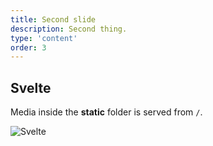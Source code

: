 ```yaml
---
title: Second slide
description: Second thing.
type: 'content'
order: 3
---
```


## Svelte

Media inside the **static** folder is served from `/`.

![Svelte](favicon.png)
